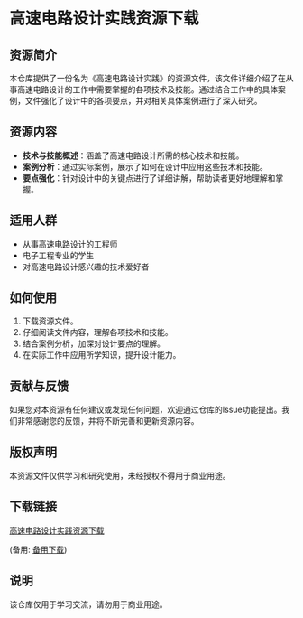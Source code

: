 # 高速电路设计实践资源下载

## 资源简介

本仓库提供了一份名为《高速电路设计实践》的资源文件，该文件详细介绍了在从事高速电路设计的工作中需要掌握的各项技术及技能。通过结合工作中的具体案例，文件强化了设计中的各项要点，并对相关具体案例进行了深入研究。

## 资源内容

- **技术与技能概述**：涵盖了高速电路设计所需的核心技术和技能。
- **案例分析**：通过实际案例，展示了如何在设计中应用这些技术和技能。
- **要点强化**：针对设计中的关键点进行了详细讲解，帮助读者更好地理解和掌握。

## 适用人群

- 从事高速电路设计的工程师
- 电子工程专业的学生
- 对高速电路设计感兴趣的技术爱好者

## 如何使用

1. 下载资源文件。
2. 仔细阅读文件内容，理解各项技术和技能。
3. 结合案例分析，加深对设计要点的理解。
4. 在实际工作中应用所学知识，提升设计能力。

## 贡献与反馈

如果您对本资源有任何建议或发现任何问题，欢迎通过仓库的Issue功能提出。我们非常感谢您的反馈，并将不断完善和更新资源内容。

## 版权声明

本资源文件仅供学习和研究使用，未经授权不得用于商业用途。

## 下载链接
[高速电路设计实践资源下载](https://pan.quark.cn/s/44b8bc961311) 

(备用: [备用下载](https://pan.baidu.com/s/1pWgrSi7-7uNswr4FtXpVpA?pwd=1234))

## 说明

该仓库仅用于学习交流，请勿用于商业用途。

